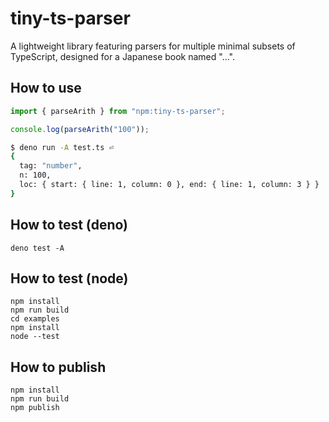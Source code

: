 # tiny-ts-parser

A lightweight library featuring parsers for multiple minimal subsets of TypeScript, designed for a Japanese book named "...".

## How to use

```ts
import { parseArith } from "npm:tiny-ts-parser";

console.log(parseArith("100"));
```

```sh
$ deno run -A test.ts ⏎
{
  tag: "number",
  n: 100,
  loc: { start: { line: 1, column: 0 }, end: { line: 1, column: 3 } }
}
```

## How to test (deno)

```
deno test -A
```

## How to test (node)

```
npm install
npm run build
cd examples
npm install
node --test
```

## How to publish

```
npm install
npm run build
npm publish
```
